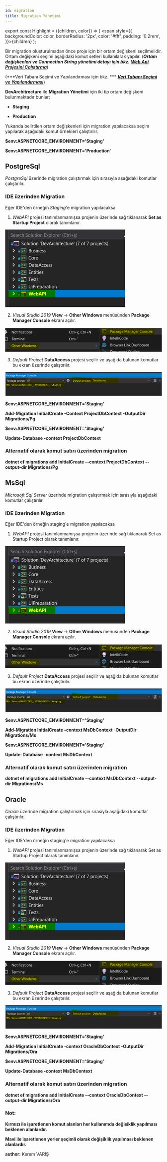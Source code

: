 ```yaml
---
id: migration
title: Migration Yönetimi
---
```


export const Highlight = ({children, color}) => ( <span style={{
      backgroundColor: color,
      borderRadius: '2px',
      color: '#fff',
      padding: '0.2rem',
    }}>{children}</span> );



Bir migration oluşturulmadan önce proje için bir ortam değişkeni
seçilmelidir. Ortam değişkeni seçimi aşağıdaki komut setleri
kullanılarak yapılır. (***Ortam değişkenleri ve Connection String yönetimi detayı için bkz.*** [***Web Api Projesini Çalıştırma***](runprojectwebapi))

(***Veri Tabanı Seçimi ve Yapılandırması için bkz. *** [***Veri Tabanı Seçimi ve Yapılandırması***](databaseselection))

**DevArchitrecture** ile **Migration Yönetimi** için iki tip ortam değişkeni bulunmaktadır bunlar;

-   **Staging**

-   **Production**

Yukarıda belirtilen ortam değişkenleri için migration yapılacaksa seçim
yapılarak aşağıdaki komut örnekleri çalıştırılır.

**$env:ASPNETCORE_ENVIRONMENT=<Highlight color="#FF0000">'Staging'</Highlight>**

**$env:ASPNETCORE_ENVIRONMENT=<Highlight color="#FF0000">'Production'</Highlight>**

## PostgreSql

*PostgreSql* üzerinde migration çalıştırmak için sırasıyla aşağıdaki
komutlar çalıştırılır.

### IDE üzerinden Migration

Eğer IDE'den örneğin *Staging*'e migration yapılacaksa

1. *WebAPI* projesi tanımlanmamışsa projenin üzerinde sağ tıklanarak **Set as Startup Project** olarak tanımlanır.

![](./../../../../media/image29.png)

2. *Visual Studio 2019* **View** -> **Other Windows** menüsünden **Package Manager Console** ekranı açılır.

![](./../../../../media/image27.png)

3. *Default Project* **DataAccess** projesi seçilir ve aşağıda bulunan komutlar bu ekran üzerinde çalıştırılır.

![](./../../../../media/image28.png) 

**$env:ASPNETCORE_ENVIRONMENT=<Highlight color="#2962FF">'Staging'</Highlight>**

**Add-Migration <Highlight color="#FF0000">InitialCreate</Highlight> -Context ProjectDbContext -OutputDir
Migrations/Pg**

**$env:ASPNETCORE_ENVIRONMENT=<Highlight color="#2962FF">'Staging'</Highlight>**

**Update-Database -context ProjectDbContext**

### Alternatif olarak komut satırı üzerinden migration

**dotnet ef migrations add <Highlight color="#FF0000">InitialCreate</Highlight> \--context ProjectDbContext
\--output-dir Migrations/Pg**



## MsSql

*Microsoft Sql Server* üzerinde migration çalıştırmak için sırasıyla
aşağıdaki komutlar çalıştırılır.

### IDE üzerinden Migration

Eğer IDE'den örneğin staging'e migration yapılacaksa

1. *WebAPI* projesi tanımlanmamışsa projenin üzerinde sağ tıklanarak Set as Startup Project olarak tanımlanır.

![](./../../../../media/image29.png)

2. *Visual Studio 2019* **View** -> **Other Windows** menüsünden **Package Manager Console** ekranı açılır.

![](./../../../../media/image27.png)

3. *Default Project* **DataAccess** projesi seçilir ve aşağıda bulunan komutlar bu ekran üzerinde çalıştırılır.

![](./../../../../media/image28.png) 

**$env:ASPNETCORE_ENVIRONMENT=<Highlight color="#2962FF">'Staging'</Highlight>**

**Add-Migration <Highlight color="#FF0000">InitialCreate</Highlight> -context MsDbContext -OutputDir
Migrations/Ms**

**$env:ASPNETCORE_ENVIRONMENT=<Highlight color="#2962FF">'Staging'</Highlight>**

**Update-Database -context MsDbContext**

### Alternatif olarak komut satırı üzerinden migration

**dotnet ef migrations add <Highlight color="#FF0000">InitialCreate</Highlight> \--context MsDbContext
\--output-dir Migrations/Ms**

## Oracle

*Oracle* üzerinde migration çalıştırmak için sırasıyla
aşağıdaki komutlar çalıştırılır.

### IDE üzerinden Migration

Eğer IDE'den örneğin staging'e migration yapılacaksa

1. *WebAPI* projesi tanımlanmamışsa projenin üzerinde sağ tıklanarak Set as Startup Project olarak tanımlanır.

![](./../../../../media/image29.png)

2. *Visual Studio 2019* **View** -> **Other Windows** menüsünden **Package Manager Console** ekranı açılır.

![](./../../../../media/image27.png)

3. *Default Project* **DataAccess** projesi seçilir ve aşağıda bulunan komutlar bu ekran üzerinde çalıştırılır.

![](./../../../../media/image28.png) 

**$env:ASPNETCORE_ENVIRONMENT=<Highlight color="#2962FF">'Staging'</Highlight>**

**Add-Migration <Highlight color="#FF0000">InitialCreate</Highlight> -context OracleDbContext -OutputDir
Migrations/Ora**

**$env:ASPNETCORE_ENVIRONMENT=<Highlight color="#2962FF">'Staging'</Highlight>**

**Update-Database -context MsDbContext**

### Alternatif olarak komut satırı üzerinden migration

**dotnet ef migrations add <Highlight color="#FF0000">InitialCreate</Highlight> \--context OracleDbContext
\--output-dir Migrations/Ora**

### Not:

**<Highlight color="#FF0000">Kırmızı</Highlight> ile işaretlenen komut alanları her kullanımda değişiklik yapılması beklenen alanlardır.**


**<Highlight color="#2962FF">Mavi</Highlight> ile işaretlenen yerler şeçimli olarak değişiklik yapılması beklenen alanlardır.**

**author:** Kerem VARIŞ
